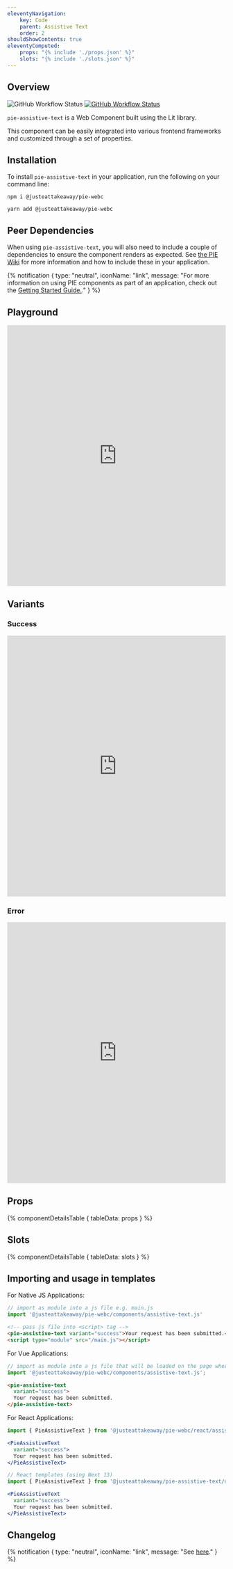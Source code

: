 ```yaml
---
eleventyNavigation:
    key: Code
    parent: Assistive Text
    order: 2
shouldShowContents: true
eleventyComputed:
    props: "{% include './props.json' %}"
    slots: "{% include './slots.json' %}"
---
```


## Overview

<p>
  <a href="https://www.npmjs.com/@justeattakeaway/pie-assistive-text" style="text-decoration: none">
    <img alt="GitHub Workflow Status" src="https://img.shields.io/npm/v/@justeattakeaway/pie-assistive-text.svg?label=pie-assistive-text">
  </a>

  <a href="https://www.npmjs.com/package/@justeattakeaway/pie-webc">
    <img alt="GitHub Workflow Status" src="https://img.shields.io/npm/v/@justeattakeaway/pie-webc.svg?label=pie-webc">
  </a>
</p>

`pie-assistive-text` is a Web Component built using the Lit library.

This component can be easily integrated into various frontend frameworks and customized through a set of properties.

## Installation

To install `pie-assistive-text` in your application, run the following on your command line:

```shell
npm i @justeattakeaway/pie-webc
```

```shell
yarn add @justeattakeaway/pie-webc
```

## Peer Dependencies

When using `pie-assistive-text`, you will also need to include a couple of dependencies to ensure the component renders as expected. See [the PIE Wiki](https://github.com/justeattakeaway/pie/wiki/Getting-started-with-PIE-Web-Components#expected-dependencies) for more information and how to include these in your application.

{% notification {
  type: "neutral",
  iconName: "link",
  message: "For more information on using PIE components as part of an application, check out the [Getting Started Guide.](https://github.com/justeattakeaway/pie/wiki/Getting-started-with-PIE-Web-Components)."
} %}

## Playground

 <iframe
  src="https://webc.pie.design/?path=/story/assistive-text--default&viewMode=story&shortcuts=true&singleStory=true"
  width="100%"
  height="600px"
  style="border: none; margin-top: var(--dt-spacing-f);"
></iframe>

## Variants

### Success

<iframe
src="https://webc.pie.design/?path=/docs/assistive-text--success&viewMode=story&shortcuts=true&singleStory=true"
width="100%"
height="600px"
style="border: none; margin-top: var(--dt-spacing-f);"
></iframe>

### Error

<iframe
src="https://webc.pie.design/?path=/docs/assistive-text--error&viewMode=story&shortcuts=true&singleStory=true"
width="100%"
height="600px"
style="border: none; margin-top: var(--dt-spacing-f);"
></iframe>

## Props

{% componentDetailsTable {
  tableData: props
} %}

## Slots

{% componentDetailsTable {
  tableData: slots
} %}

## Importing and usage in templates

For Native JS Applications:
```js
// import as module into a js file e.g. main.js
import '@justeattakeaway/pie-webc/components/assistive-text.js'
```

```html
<!-- pass js file into <script> tag -->
<pie-assistive-text variant="success">Your request has been submitted.</pie-assistive-text>
<script type="module" src="/main.js"></script>
```

For Vue Applications:

```js
// import as module into a js file that will be loaded on the page where the component is used.
import '@justeattakeaway/pie-webc/components/assistive-text.js';
```

```html
<pie-assistive-text
  variant="success">
  Your request has been submitted.
</pie-assistive-text>
```

For React Applications:

```jsx
import { PieAssistiveText } from '@justeattakeaway/pie-webc/react/assistive-text.js';

<PieAssistiveText
  variant="success">
  Your request has been submitted.
</PieAssistiveText>
```

```jsx
// React templates (using Next 13)
import { PieAssistiveText } from '@justeattakeaway/pie-assistive-text/dist/react';

<PieAssistiveText
  variant="success">
  Your request has been submitted.
</PieAssistiveText>
```

## Changelog

{% notification {
  type: "neutral",
  iconName: "link",
  message: "See [here](https://github.com/justeattakeaway/pie/blob/main/packages/components/pie-assistive-text/CHANGELOG.md)."
} %}
